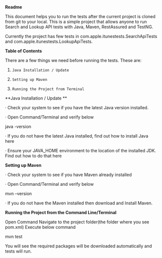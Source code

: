 **Readme** 

This document helps you to run the tests after the current project is cloned from git to your local. This is a simple project that allows anyone to run Search and Lookup API tests with Java, Maven, RestAssured and TestNG. 

Currently the project has few tests in com.apple.itunestests.SearchApiTests and com.apple.itunestests.LookupApiTests. 

**Table of Contents** 

There are a few things we need before running the tests. These are:

1.     Java Installation / Update

2.     Setting up Maven

3.     Running the Project from Terminal

**Java Installation / Update **

·       Check your system to see if you have the latest Java version installed. 

·       Open Command/Terminal and verify below 

java -version 

·       If you do not have the latest Java installed, find out how to install Java here 

·       Ensure your JAVA_HOME environment to the location of the installed JDK. Find out how to do that here 

**Setting up Maven** 

·       Check your system to see if you have Maven already installed 

·       Open Command/Terminal and verify below 

mvn –version 

·       If you do not have the Maven installed then download and Install Maven. 

**Running the Project from the Command Line/Terminal**

Open Command 
Navigate to the project folder(the folder where you see pom.xml) 
Execute below command 

mvn test

You will see the required packages will be downloaded automatically and tests will run.

 
